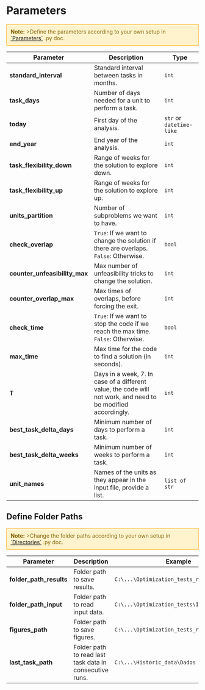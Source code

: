 
# Parameters

<div style="border: 1px solid orange; padding: 10px; background-color: #fff3cd; color: #856404;">
  <strong>Note:</strong> >Define the parameters according to your own setup in <a href="https://github.com/fsartore/Schedule_MIL_optimization_pyomo/blob/main/Parameters.py#L6-L22" target="_blank">`Parameters`</a> .py doc.
</div>


| Parameter                | Description                                                                 | Type                |
|--------------------------|-----------------------------------------------------------------------------|---------------------|
| **standard_interval**    | Standard interval between tasks in months.                                  | `int`               |
| **task_days**            | Number of days needed for a unit to perform a task.                         | `int`               |
| **today**                | First day of the analysis.                                                  | `str` or `datetime-like` |
| **end_year**             | End year of the analysis.                                                   | `int`               |
| **task_flexibility_down**| Range of weeks for the solution to explore down.                            | `int`               |
| **task_flexibility_up**  | Range of weeks for the solution to explore up.                              | `int`               |
| **units_partition**      | Number of subproblems we want to have.                                      | `int`               |
| **check_overlap**        | `True`: If we want to change the solution if there are overlaps. `False`: Otherwise. | `bool`              |
| **counter_unfeasibility_max** | Max number of unfeasibility tricks to change the solution.             | `int`               |
| **counter_overlap_max**  | Max times of overlaps, before forcing the exit.                             | `int`               |
| **check_time**           | `True`: If we want to stop the code if we reach the max time. `False`: Otherwise. | `bool`              |
| **max_time**             | Max time for the code to find a solution (in seconds).                      | `int`               |
| **T**                    | Days in a week, 7. In case of a different value, the code will not work, and need to be modified accordingly. | `int`               |
| **best_task_delta_days** | Minimum number of days to perform a task.                                   | `int`               |
| **best_task_delta_weeks**| Minimum number of weeks to perform a task.                                  | `int`               |
| **unit_names**           | Names of the units as they appear in the input file, provide a list.        | `list of str`       |

## Define Folder Paths

<div style="border: 1px solid orange; padding: 10px; background-color: #fff3cd; color: #856404;">
  <strong>Note:</strong> >Change the folder paths according to your own setup.in <a href="https://github.com/fsartore/Schedule_MIL_optimization_pyomo/blob/main/Directories.py#L4-L7" target="_blank">`Directories`</a> .py doc.
</div>


| Parameter              | Description                                          | Example                                      |
|------------------------|------------------------------------------------------|----------------------------------------------|
| **folder_path_results**| Folder path to save results.                         | `C:\...\Optimization_tests_results`          |
| **folder_path_input**  | Folder path to read input data.                      | `C:\...\Optimization_tests\Input`            |
| **figures_path**       | Folder path to save figures.                         | `C:\...\Optimization_tests_results\Figures`  |
| **last_task_path**     | Folder path to read last task data in consecutive runs. | `C:\...\Historic_data\Dados`                |

